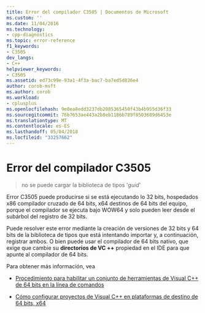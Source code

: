 ```yaml
---
title: Error del compilador C3505 | Documentos de Microsoft
ms.custom: ''
ms.date: 11/04/2016
ms.technology:
- cpp-diagnostics
ms.topic: error-reference
f1_keywords:
- C3505
dev_langs:
- C++
helpviewer_keywords:
- C3505
ms.assetid: ed73c99e-93a1-4f3a-bac7-ba7ed5d836e4
author: corob-msft
ms.author: corob
ms.workload:
- cplusplus
ms.openlocfilehash: 9e0ea8edd3237db2085365450f43b4b955d36f33
ms.sourcegitcommit: 76b7653ae443a2b8eb1186b789f8503609d6453e
ms.translationtype: MT
ms.contentlocale: es-ES
ms.lasthandoff: 05/04/2018
ms.locfileid: "33257662"
---
```

# <a name="compiler-error-c3505"></a>Error del compilador C3505

> no se puede cargar la biblioteca de tipos '*guid*'  
  
Error C3505 puede producirse si se está ejecutando lo 32 bits, hospedados x86 compilador cruzado de 64 bits, x64 destinos de 64 bits del equipo, porque el compilador se ejecuta bajo WOW64 y solo pueden leer desde el subárbol del registro de 32 bits.  
  
Puede resolver este error mediante la creación de versiones de 32 bits y 64 bits de la biblioteca de tipos que está intentando importar y, a continuación, registrar ambos.  O bien puede usar el compilador de 64 bits nativo, que exige que cambie su **directorios de VC ++** propiedad en el IDE para que apunte al compilador de 64 bits.  
  
Para obtener más información, vea  
  
-   [Procedimiento para habilitar un conjunto de herramientas de Visual C++ de 64 bits en la línea de comandos](../../build/how-to-enable-a-64-bit-visual-cpp-toolset-on-the-command-line.md)  
  
-   [Cómo configurar proyectos de Visual C++ en plataformas de destino de 64 bits, x64](../../build/how-to-configure-visual-cpp-projects-to-target-64-bit-platforms.md)